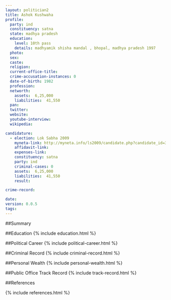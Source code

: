 ```yaml
---
layout: politician2
title: Ashok Kushwaha
profile: 
  party: ind
  constituency: satna
  state: madhya pradesh
  education: 
    level: 10th pass
    details: madhyamik shisha mandal , bhopal, madhya pradesh 1997
  photo: 
  sex: 
  caste: 
  religion: 
  current-office-title: 
  crime-accusation-instances: 0
  date-of-birth: 1982
  profession: 
  networth: 
    assets:  6,25,000
    liabilities:  41,550
  pan: 
  twitter: 
  website: 
  youtube-interview: 
  wikipedia: 

candidature: 
  - election: Lok Sabha 2009
    myneta-link: http://myneta.info/ls2009/candidate.php?candidate_id=3264
    affidavit-link: 
    expenses-link: 
    constituency: satna 
    party: ind
    criminal-cases: 0
    assets:  6,25,000
    liabilities:  41,550
    result:  

crime-record: 

date: 
version: 0.0.5
tags: 
---
```

##Summary


##Education
{% include education.html %}


##Political Career
{% include political-career.html %}


##Criminal Record
{% include criminal-record.html %}


##Personal Wealth
{% include personal-wealth.html %}


##Public Office Track Record
{% include track-record.html %}


##References


{% include references.html %}